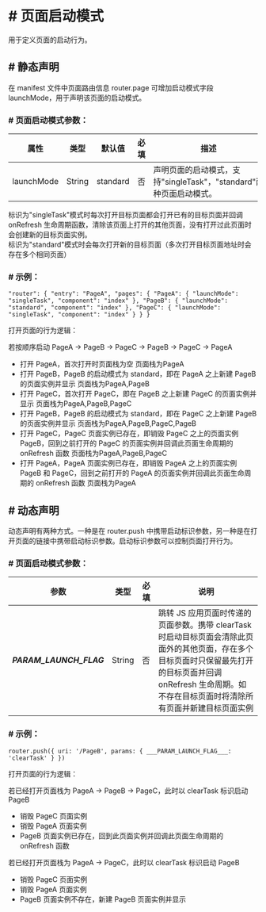 <!-- 源地址: https://iot.mi.com/vela/quickapp/zh/guide/framework/other/launch-mode.html -->

# # 页面启动模式

用于定义页面的启动行为。

## # 静态声明

在 manifest 文件中页面路由信息 router.page 可增加启动模式字段 launchMode，用于声明该页面的启动模式。

### # 页面启动模式参数：

属性 | 类型 | 默认值 | 必填 | 描述  
---|---|---|---|---  
launchMode | String | standard | 否 | 声明页面的启动模式，支持"singleTask"，"standard"两种页面启动模式。  
标识为"singleTask"模式时每次打开目标页面都会打开已有的目标页面并回调 onRefresh 生命周期函数，清除该页面上打开的其他页面，没有打开过此页面时会创建新的目标页面实例。  
标识为"standard"模式时会每次打开新的目标页面（多次打开目标页面地址时会存在多个相同页面）  
  
### # 示例：

``` "router": { "entry": "PageA", "pages": { "PageA": { "launchMode": "singleTask", "component": "index" }, "PageB": { "launchMode": "standard", "component": "index" }, "PageC": { "launchMode": "singleTask", "component": "index" } } } ```

打开页面的行为逻辑：

若按顺序启动 PageA -> PageB -> PageC -> PageB -> PageC -> PageA

  * 打开 PageA，首次打开时页面栈为空 页面栈为PageA
  * 打开 PageB，PageB 的启动模式为 standard，即在 PageA 之上新建 PageB 的页面实例并显示 页面栈为PageA,PageB
  * 打开 PageC，首次打开 PageC，即在 PageB 之上新建 PageC 的页面实例并显示 页面栈为PageA,PageB,PageC
  * 打开 PageB，PageB 的启动模式为 standard，即在 PageC 之上新建 PageB 的页面实例并显示 页面栈为PageA,PageB,PageC,PageB
  * 打开 PageC，PageC 页面实例已存在，即销毁 PageC 之上的页面实例 PageB，回到之前打开的 PageC 的页面实例并回调此页面生命周期的 onRefresh 函数 页面栈为PageA,PageB,PageC
  * 打开 PageA，PageA 页面实例已存在，即销毁 PageA 之上的页面实例 PageB 和 PageC，回到之前打开的 PageA 的页面实例并回调此页面生命周期的 onRefresh 函数 页面栈为PageA

## # 动态声明

动态声明有两种方式。一种是在 router.push 中携带启动标识参数，另一种是在打开页面的链接中携带启动标识参数。启动标识参数可以控制页面打开行为。

### # 页面启动模式参数：

参数 | 类型 | 必填 | 说明  
---|---|---|---  
___PARAM_LAUNCH_FLAG___ | String | 否 | 跳转 JS 应用页面时传递的页面参数。携带 clearTask 时启动目标页面会清除此页面外的其他页面，存在多个目标页面时只保留最先打开的目标页面并回调 onRefresh 生命周期。如不存在目标页面时将清除所有页面并新建目标页面实例  
  
### # 示例：

``` router.push({ uri: '/PageB', params: { ___PARAM_LAUNCH_FLAG___: 'clearTask' } }) ```

打开页面的行为逻辑：

若已经打开页面栈为 PageA -> PageB -> PageC，此时以 clearTask 标识启动 PageB

  * 销毁 PageC 页面实例
  * 销毁 PageA 页面实例
  * PageB 页面实例已存在，回到此页面实例并回调此页面生命周期的 onRefresh 函数

若已经打开页面栈为 PageA -> PageC，此时以 clearTask 标识启动 PageB

  * 销毁 PageC 页面实例
  * 销毁 PageA 页面实例
  * PageB 页面实例不存在，新建 PageB 页面实例并显示

